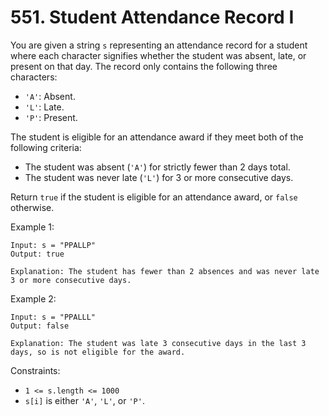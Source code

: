# 551. Student Attendance Record I

You are given a string `s` representing an attendance record for a student where each character signifies whether the student was absent, late, or present on that day. The record only contains the following three characters:

- `'A'`: Absent.
- `'L'`: Late.
- `'P'`: Present.

The student is eligible for an attendance award if they meet both of the following criteria:

- The student was absent (`'A'`) for strictly fewer than 2 days total.
- The student was never late (`'L'`) for 3 or more consecutive days.

Return `true` if the student is eligible for an attendance award, or `false` otherwise.

Example 1:

    Input: s = "PPALLP"
    Output: true

    Explanation: The student has fewer than 2 absences and was never late 3 or more consecutive days.

Example 2:

    Input: s = "PPALLL"
    Output: false

    Explanation: The student was late 3 consecutive days in the last 3 days, so is not eligible for the award.

Constraints:

- `1 <= s.length <= 1000`
- `s[i]` is either `'A'`, `'L'`, or `'P'`.